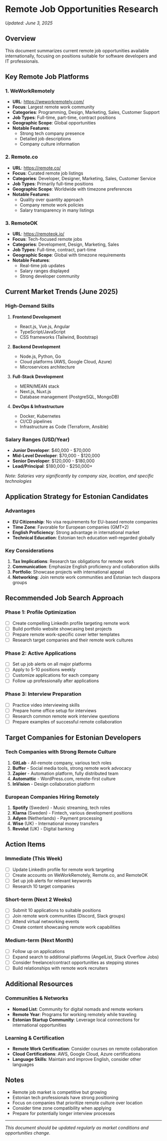 # Remote Job Opportunities Research

*Updated: June 3, 2025*  

## Overview

This document summarizes current remote job opportunities available internationally, focusing on positions suitable for software developers and IT professionals.

## Key Remote Job Platforms

### 1. WeWorkRemotely

- **URL**: <https://weworkremotely.com/>
- **Focus**: Largest remote work community
- **Categories**: Programming, Design, Marketing, Sales, Customer Support
- **Job Types**: Full-time, part-time, contract positions
- **Geographic Scope**: Global opportunities
- **Notable Features**:
  - Strong tech company presence
  - Detailed job descriptions
  - Company culture information

### 2. Remote.co

- **URL**: <https://remote.co/>
- **Focus**: Curated remote job listings
- **Categories**: Developer, Designer, Marketing, Sales, Customer Service
- **Job Types**: Primarily full-time positions
- **Geographic Scope**: Worldwide with timezone preferences
- **Notable Features**:
  - Quality over quantity approach
  - Company remote work policies
  - Salary transparency in many listings

### 3. RemoteOK

- **URL**: <https://remoteok.io/>
- **Focus**: Tech-focused remote jobs
- **Categories**: Development, Design, Marketing, Sales
- **Job Types**: Full-time, contract, part-time
- **Geographic Scope**: Global with timezone requirements
- **Notable Features**:
  - Real-time job updates
  - Salary ranges displayed
  - Strong developer community

## Current Market Trends (June 2025)

### High-Demand Skills

1. **Frontend Development**
   - React.js, Vue.js, Angular
   - TypeScript/JavaScript
   - CSS frameworks (Tailwind, Bootstrap)

2. **Backend Development**
   - Node.js, Python, Go
   - Cloud platforms (AWS, Google Cloud, Azure)
   - Microservices architecture

3. **Full-Stack Development**
   - MERN/MEAN stack
   - Next.js, Nuxt.js
   - Database management (PostgreSQL, MongoDB)

4. **DevOps & Infrastructure**
   - Docker, Kubernetes
   - CI/CD pipelines
   - Infrastructure as Code (Terraform, Ansible)

### Salary Ranges (USD/Year)

- **Junior Developer**: $40,000 - $70,000
- **Mid-Level Developer**: $70,000 - $120,000
- **Senior Developer**: $120,000 - $180,000
- **Lead/Principal**: $180,000 - $250,000+

*Note: Salaries vary significantly by company size, location, and specific technologies*  

## Application Strategy for Estonian Candidates

### Advantages

- **EU Citizenship**: No visa requirements for EU-based remote companies
- **Time Zone**: Favorable for European companies (GMT+2)
- **English Proficiency**: Strong advantage in international market
- **Technical Education**: Estonian tech education well-regarded globally

### Key Considerations

1. **Tax Implications**: Research tax obligations for remote work
2. **Communication**: Emphasize English proficiency and collaboration skills
3. **Portfolio**: Showcase projects with international appeal
4. **Networking**: Join remote work communities and Estonian tech diaspora groups

## Recommended Job Search Approach

### Phase 1: Profile Optimization

- [ ] Create compelling LinkedIn profile targeting remote work
- [ ] Build portfolio website showcasing best projects
- [ ] Prepare remote work-specific cover letter templates
- [ ] Research target companies and their remote work cultures

### Phase 2: Active Applications

- [ ] Set up job alerts on all major platforms
- [ ] Apply to 5-10 positions weekly
- [ ] Customize applications for each company
- [ ] Follow up professionally after applications

### Phase 3: Interview Preparation

- [ ] Practice video interviewing skills
- [ ] Prepare home office setup for interviews
- [ ] Research common remote work interview questions
- [ ] Prepare examples of successful remote collaboration

## Target Companies for Estonian Developers

### Tech Companies with Strong Remote Culture

1. **GitLab** - All-remote company, various tech roles
2. **Buffer** - Social media tools, strong remote work advocacy
3. **Zapier** - Automation platform, fully distributed team
4. **Automattic** - WordPress.com, remote-first culture
5. **InVision** - Design collaboration platform

### European Companies Hiring Remotely

1. **Spotify** (Sweden) - Music streaming, tech roles
2. **Klarna** (Sweden) - Fintech, various development positions
3. **Adyen** (Netherlands) - Payment processing
4. **Wise** (UK) - International money transfers
5. **Revolut** (UK) - Digital banking

## Action Items

### Immediate (This Week)

- [ ] Update LinkedIn profile for remote work targeting
- [ ] Create accounts on WeWorkRemotely, Remote.co, and RemoteOK
- [ ] Set up job alerts for relevant keywords
- [ ] Research 10 target companies

### Short-term (Next 2 Weeks)

- [ ] Submit 10 applications to suitable positions
- [ ] Join remote work communities (Discord, Slack groups)
- [ ] Attend virtual networking events
- [ ] Create content showcasing remote work capabilities

### Medium-term (Next Month)

- [ ] Follow up on applications
- [ ] Expand search to additional platforms (AngelList, Stack Overflow Jobs)
- [ ] Consider freelance/contract opportunities as stepping stones
- [ ] Build relationships with remote work recruiters

## Additional Resources

### Communities & Networks

- **Nomad List**: Community for digital nomads and remote workers
- **Remote Year**: Programs for working remotely while traveling
- **Estonian Startup Community**: Leverage local connections for international opportunities

### Learning & Certification

- **Remote Work Certification**: Consider courses on remote collaboration
- **Cloud Certifications**: AWS, Google Cloud, Azure certifications
- **Language Skills**: Maintain and improve English, consider other languages

## Notes

- Remote job market is competitive but growing
- Estonian tech professionals have strong positioning
- Focus on companies that prioritize remote culture over location
- Consider time zone compatibility when applying
- Prepare for potentially longer interview processes

---
*This document should be updated regularly as market conditions and opportunities change.*
